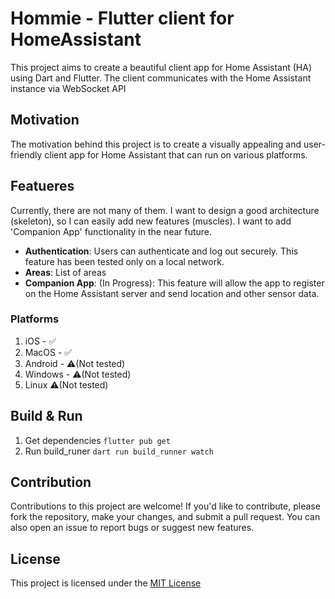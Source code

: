 # Hommie - Flutter client for HomeAssistant
This project aims to create a beautiful client app for Home Assistant (HA) using Dart and Flutter. The client communicates with the Home Assistant instance via WebSocket API

## Motivation
The motivation behind this project is to create a visually appealing and user-friendly client app for Home Assistant that can run on various platforms.

## Featueres
Currently, there are not many of them. I want to design a good architecture (skeleton), so I can easily add new features (muscles).
I want to add 'Companion App' functionality in the near future.

- **Authentication**: Users can authenticate and log out securely. This feature has been tested only on a local network.
- **Areas**: List of areas
- **Companion App**: (In Progress): This feature will allow the app to register on the Home Assistant server and send location and other sensor data.

### Platforms
1. iOS - ✅
2. MacOS - ✅
3. Android - ⚠️(Not tested)
4. Windows - ⚠️(Not tested)
5. Linux ⚠️(Not tested)

## Build & Run
1. Get dependencies `flutter pub get` 
2. Run build_runer `dart run build_runner watch`

## Contribution
Contributions to this project are welcome! If you'd like to contribute, please fork the repository, make your changes, and submit a pull request. You can also open an issue to report bugs or suggest new features.

## License
This project is licensed under the [MIT License](LICENSE.txt)
